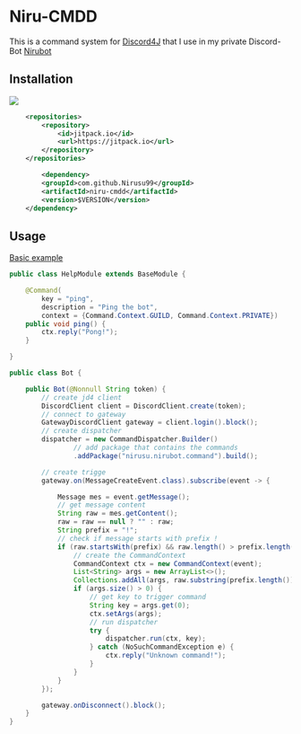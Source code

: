 
# Niru-CMDD

This is a command system for [Discord4J](https://github.com/Discord4J/Discord4J) that I use in my private Discord-Bot [Nirubot](https://github.com/Nirusu99/nirubot)

## Installation

[![](https://jitpack.io/v/Nirusu99/niru-cmdd.svg)](https://jitpack.io/#Nirusu99/niru-cmdd)

```xml
	<repositories>
		<repository>
		    <id>jitpack.io</id>
		    <url>https://jitpack.io</url>
		</repository>
	</repositories>

    	<dependency>
	    <groupId>com.github.Nirusu99</groupId>
	    <artifactId>niru-cmdd</artifactId>
	    <version>$VERSION</version>
	</dependency>
```

## Usage

[Basic example](https://github.com/Nirusu99/niru-cmdd/tree/main/example)

```java
public class HelpModule extends BaseModule {

    @Command(
        key = "ping",
        description = "Ping the bot",
        context = {Command.Context.GUILD, Command.Context.PRIVATE})
    public void ping() {
        ctx.reply("Pong!");
    }

}

public class Bot {

    public Bot(@Nonnull String token) {
        // create jd4 client
        DiscordClient client = DiscordClient.create(token);
        // connect to gateway
        GatewayDiscordClient gateway = client.login().block();
        // create dispatcher
        dispatcher = new CommandDispatcher.Builder()
                // add package that contains the commands
                .addPackage("nirusu.nirubot.command").build();

        // create trigge
        gateway.on(MessageCreateEvent.class).subscribe(event -> {

            Message mes = event.getMessage();
            // get message content
            String raw = mes.getContent();
            raw = raw == null ? "" : raw;
            String prefix = "!";
            // check if message starts with prefix !
            if (raw.startsWith(prefix) && raw.length() > prefix.length()) {
                // create the CommandContext
                CommandContext ctx = new CommandContext(event);
                List<String> args = new ArrayList<>();
                Collections.addAll(args, raw.substring(prefix.length()).split("\\s+"));
                if (args.size() > 0) {
                    // get key to trigger command
                    String key = args.get(0);
                    ctx.setArgs(args);
                    // run dispatcher
                    try {
                        dispatcher.run(ctx, key);
                    } catch (NoSuchCommandException e) {
                        ctx.reply("Unknown command!");
                    }
                }
            }
        });

        gateway.onDisconnect().block();
    }
}
```
